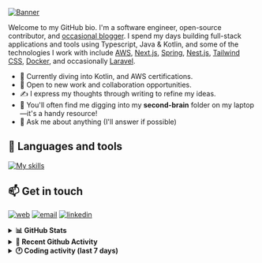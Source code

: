[![Banner](https://raw.githubusercontent.com/wilfriedago/wilfriedago/main/assets/1.png)][website]

Welcome to my GitHub bio. I'm a software engineer, open-source contributor, and [occasional blogger][blog]. I spend my days building full-stack applications and tools using Typescript, Java & Kotlin, and some of the technologies I work with include [AWS](https://aws.amazon.com/fr/), [Next.js](https://nextjs.org/), [Spring](https://spring.io/), [Nest.js](https://nestjs.com/), [Tailwind CSS](https://github.com/tailwindlabs/tailwindcss), [Docker](https://www.docker.com/), and occasionally [Laravel](https://laravel.com/).

- 🔭 Currently diving into Kotlin, and AWS certifications.
- 👯 Open to new work and collaboration opportunities.
- ✍️ I express my thoughts through writing to refine my ideas.
- 🧠 You'll often find me digging into my **second-brain** folder on my laptop—it's a handy resource!
- 💬 Ask me about anything (I'll answer if possible)

## 🎨 Languages and tools

[![My skills](https://skillicons.dev/icons?i=typescript,js,nodejs,nest,java,kotlin,spring,python,fastapi,django,aws,docker,vscode,idea,tailwind&perline=15)](https://wilfriedago.dev/about#skills)

## 📫 Get in touch
[![web](https://img.shields.io/badge/WEBSITE-12100E?logo=google-earth&color=282A36)][website]
[![email](https://img.shields.io/badge/MAIL-12100E?logo=mailgun&color=282A36)][mail]
[![linkedin](https://img.shields.io/badge/LINKEDIN-12100E?logo=linkedin&color=282A36)][linkedin]


<details>
  <summary><b>📊 GitHub Stats</b></summary>
	<br/>
	<p align="left">
		<img width="49.5%" src="https://github-readme-stats.vercel.app/api?username=wilfriedago&show_icons=true&count_private=true&title_color=10b981&icon_color=10b981&theme=react&hide_border=true&rank_icon=github" />
		<img width="49.5%" src="https://streak-stats.demolab.com/?user=wilfriedago&hide_border=true&theme=react&ring=10b981&fire=fff&currStreakNum=fff&sideLabels=10b981&currStreakLabel=10b981&sideNums=fff" />
	</p>
</details>

<details>
  <summary><b>📅 Recent Github Activity</b></summary>
	<br>

<!--RECENT_ACTIVITY:last_update-->
Last Updated: Thursday, November 28th, 2024, 4:18:29 AM
<!--RECENT_ACTIVITY:last_update_end-->

<!--RECENT_ACTIVITY:start-->
1. ⭐ Starred [fluent/fluentd](https://github.com/fluent/fluentd)<br>
2. ⭐ Starred [kuchin/awesome-cto](https://github.com/kuchin/awesome-cto)<br>
3. 🔱 Forked [wilfriedago/jetpack-compose-samples](https://github.com/wilfriedago/jetpack-compose-samples) from [android/compose-samples](https://github.com/android/compose-samples)<br>
4. ⭐ Starred [android/compose-samples](https://github.com/android/compose-samples)<br>
5. 💬 Commented on [#258](https://github.com/zce/velite/issues/258#issuecomment-2491913934) in [zce/velite](https://github.com/zce/velite)<br>
<!--RECENT_ACTIVITY:end-->
</details>

<details>
  <summary><b>🕐 Coding activity (last 7 days)</b></summary>
	<br>

<!--START_SECTION:waka-->

```python
Total Time: 31 hrs 42 mins

SQL               9 hrs 31 mins   ███████▒░░░░░░░░░░░░░░░░░   29.24 %
TypeScript        7 hrs 55 mins   ██████░░░░░░░░░░░░░░░░░░░   24.35 %
Java              3 hrs 44 mins   ███░░░░░░░░░░░░░░░░░░░░░░   11.48 %
C                 2 hrs 29 mins   ██░░░░░░░░░░░░░░░░░░░░░░░   07.66 %
Other             51 mins         ▓░░░░░░░░░░░░░░░░░░░░░░░░   02.62 %
```

<!--END_SECTION:waka-->
</details>

[website]: https://wilfriedago.dev
[linkedin]: https://linkedin.com/in/wilfriedago
[blog]: https://wilfriedago.dev/blog
[mail]: mailto:me@wilfriedago.dev
